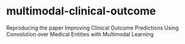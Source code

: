 # multimodal-clinical-outcome
Reproducing the paper Improving Clinical Outcome Predictions Using Convolution over Medical Entities with Multimodal Learning
